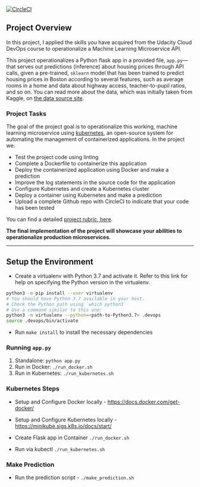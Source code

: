 [![CircleCI](https://dl.circleci.com/status-badge/img/gh/wowallah/project-ml-microservice-kubernetes/tree/main.svg?style=svg)](https://dl.circleci.com/status-badge/redirect/gh/wowallah/project-ml-microservice-kubernetes/tree/main)

## Project Overview

In this project, I applied the skills you have acquired from the Udacity Cloud DevOps course to operationalize a Machine Learning Microservice API. 

This project operationalizes a Python flask app in a provided file, `app.py`—that serves out predictions (inference) about housing prices through API calls, given a pre-trained, `sklearn` model that has been trained to predict housing prices in Boston according to several features, such as average rooms in a home and data about highway access, teacher-to-pupil ratios, and so on. You can read more about the data, which was initially taken from Kaggle, on [the data source site](https://www.kaggle.com/c/boston-housing).

### Project Tasks

The goal of the project goal is to operationalize this working, machine learning microservice using [kubernetes](https://kubernetes.io/), an open-source system for automating the management of containerized applications. In the project we:
* Test the project code using linting
* Complete a Dockerfile to containerize this application
* Deploy the containerized application using Docker and make a prediction
* Improve the log statements in the source code for the application
* Configure Kubernetes and create a Kubernetes cluster
* Deploy a container using Kubernetes and make a prediction
* Upload a complete Github repo with CircleCI to indicate that your code has been tested

You can find a detailed [project rubric, here](https://review.udacity.com/#!/rubrics/2576/view).

**The final implementation of the project will showcase your abilities to operationalize production microservices.**

---

## Setup the Environment

* Create a virtualenv with Python 3.7 and activate it. Refer to this link for help on specifying the Python version in the virtualenv. 
```bash
python3 -m pip install --user virtualenv
# You should have Python 3.7 available in your host. 
# Check the Python path using `which python3`
# Use a command similar to this one:
python3 -m virtualenv --python=<path-to-Python3.7> .devops
source .devops/bin/activate
```
* Run `make install` to install the necessary dependencies

### Running `app.py`

1. Standalone:  `python app.py`
2. Run in Docker:  `./run_docker.sh`
3. Run in Kubernetes:  `./run_kubernetes.sh`

### Kubernetes Steps

* Setup and Configure Docker locally - https://docs.docker.com/get-docker/

* Setup and Configure Kubernetes locally - https://minikube.sigs.k8s.io/docs/start/
* Create Flask app in Container `./run_docker.sh`
* Run via kubectl `./run_kubernetes.sh`

### Make Prediction
* Run the prediction script - `./make_prediction.sh`
